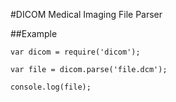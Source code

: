 #DICOM Medical Imaging File Parser


##Example

```
var dicom = require('dicom');

var file = dicom.parse('file.dcm');

console.log(file);
```